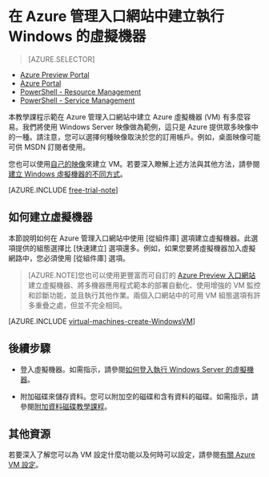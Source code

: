 <properties
	pageTitle="在 Azure 中建立執行 Windows 的虛擬機器"
	description="了解如何在 Azure 管理入口網站中建立 Windows 虛擬機器 (VM)。"
	services="virtual-machines"
	documentationCenter=""
	authors="KBDAzure"
	manager="timlt"
	editor=""/>

<tags
	ms.service="virtual-machines"
	ms.workload="infrastructure-services"
	ms.tgt_pltfrm="vm-windows"
	ms.devlang="na"
	ms.topic="article"
	ms.date="06/05/2015"
	ms.author="kathydav"/>

# 在 Azure 管理入口網站中建立執行 Windows 的虛擬機器

> [AZURE.SELECTOR]
- [Azure Preview Portal](virtual-machines-windows-tutorial.md)
- [Azure Portal](virtual-machines-windows-tutorial-classic-portal.md)
- [PowerShell - Resource Management](virtual-machines-deploy-rmtemplates-powershell.md)
- [PowerShell - Service Management](virtual-machines-ps-create-preconfigure-windows-vms.md)


本教學課程示範在 Azure 管理入口網站中建立 Azure 虛擬機器 (VM) 有多麼容易。我們將使用 Windows Server 映像做為範例，這只是 Azure 提供眾多映像中的一種。請注意，您可以選擇何種映像取決於您的訂用帳戶。例如，桌面映像可能可供 MSDN 訂閱者使用。

您也可以使用[自己的映像](virtual-machines-create-upload-vhd-windows-server.md)來建立 VM。若要深入瞭解上述方法與其他方法，請參閱[建立 Windows 虛擬機器的不同方式](virtual-machines-windows-choices-create-vm.md)。

[AZURE.INCLUDE [free-trial-note](../../includes/free-trial-note.md)]

## <a id="createvirtualmachine"> </a>如何建立虛擬機器

本節說明如何在 Azure 管理入口網站中使用 [從組件庫] 選項建立虛擬機器。此選項提供的組態選擇比 [快速建立] 選項還多。例如，如果您要將虛擬機器加入虛擬網路中，您必須使用 [從組件庫] 選項。

> [AZURE.NOTE]您也可以使用更豐富而可自訂的 [Azure Preview 入口網站](https://portal.azure.com)建立虛擬機器、將多機器應用程式範本的部署自動化、使用增強的 VM 監控和診斷功能，並且執行其他作業。兩個入口網站中的可用 VM 組態選項有許多重疊之處，但並不完全相同。

[AZURE.INCLUDE [virtual-machines-create-WindowsVM](../../includes/virtual-machines-create-WindowsVM.md)]

## 後續步驟

- 登入虛擬機器。如需指示，請參閱[如何登入執行 Windows Server 的虛擬機器](virtual-machines-log-on-windows-server.md)。

- 附加磁碟來儲存資料。您可以附加空的磁碟和含有資料的磁碟。如需指示，請參閱[附加資料磁碟教學課程](storage-windows-attach-disk.md)。

## 其他資源

若要深入了解您可以為 VM 設定什麼功能以及何時可以設定，請參閱[有關 Azure VM 設定](http://msdn.microsoft.com/library/azure/dn763935.aspx)。
 

<!---HONumber=July15_HO2-->